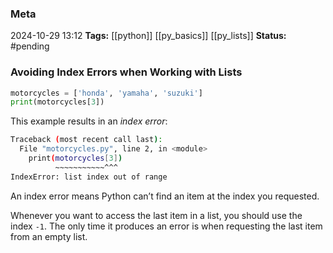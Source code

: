### Meta
2024-10-29 13:12
**Tags:** [[python]] [[py_basics]] [[py_lists]]
**Status:** #pending 

### Avoiding Index Errors when Working with Lists
```Python title:motorcycles.py
motorcycles = ['honda', 'yamaha', 'suzuki']
print(motorcycles[3])
```

This example results in an *index error*:
```BASH title:output.sh
Traceback (most recent call last):
  File "motorcycles.py", line 2, in <module>
    print(motorcycles[3])
          ~~~~~~~~~~~^^^
IndexError: list index out of range
```

An index error means Python can’t find an item at the index you requested.

Whenever you want to access the last item in a list, you should use the index `-1`. The only time it produces an error is when requesting the last item from an empty list.